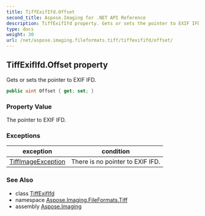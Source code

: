 ```yaml
---
title: TiffExifIfd.Offset
second_title: Aspose.Imaging for .NET API Reference
description: TiffExifIfd property. Gets or sets the pointer to EXIF IFD
type: docs
weight: 30
url: /net/aspose.imaging.fileformats.tiff/tiffexififd/offset/
---
```

## TiffExifIfd.Offset property

Gets or sets the pointer to EXIF IFD.

```csharp
public uint Offset { get; set; }
```

### Property Value

The pointer to EXIF IFD.

### Exceptions

| exception | condition |
| --- | --- |
| [TiffImageException](../../../aspose.imaging.coreexceptions.imageformats/tiffimageexception/) | There is no pointer to EXIF IFD. |

### See Also

* class [TiffExifIfd](../)
* namespace [Aspose.Imaging.FileFormats.Tiff](../../tiffexififd/)
* assembly [Aspose.Imaging](../../../)


